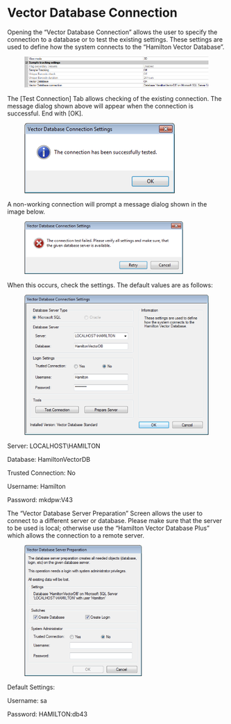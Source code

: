 # Vector Database Connection

Opening the “Vector Database Connection” allows the user to specify the connection to a database or to test the existing settings. These settings are used to define how the system connects to the “Hamilton Vector Database”.

<figure><img src="../../.gitbook/assets/image (15).png" alt=""><figcaption></figcaption></figure>

The \[Test Connection] Tab allows checking of the existing connection. The message dialog shown above will appear when the connection is successful. End with \[OK].

<figure><img src="../../.gitbook/assets/image (16).png" alt=""><figcaption></figcaption></figure>

A non-working connection will prompt a message dialog shown in the image below.

<figure><img src="../../.gitbook/assets/image (18).png" alt="" width="365"><figcaption></figcaption></figure>

When this occurs, check the settings. The default values are as follows:

<figure><img src="../../.gitbook/assets/image (19).png" alt="" width="428"><figcaption></figcaption></figure>

Server: LOCALHOST\HAMILTON&#x20;

Database: HamiltonVectorDB&#x20;

Trusted Connection: No&#x20;

Username: Hamilton&#x20;

Password: mkdpw:V43



The “Vector Database Server Preparation” Screen allows the user to connect to a different server or database. Please make sure that the server to be used is local; otherwise use the “Hamilton Vector Database Plus” which allows the connection to a remote server.

<figure><img src="../../.gitbook/assets/image (20).png" alt="" width="270"><figcaption></figcaption></figure>

Default Settings:&#x20;

Username: sa&#x20;

Password: HAMILTON:db43&#x20;
